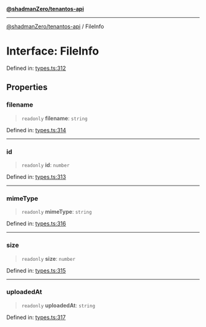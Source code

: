 [**@shadmanZero/tenantos-api**](../README.md)

***

[@shadmanZero/tenantos-api](../globals.md) / FileInfo

# Interface: FileInfo

Defined in: [types.ts:312](https://github.com/shadmanZero/tenantos-api/blob/1519ecac4035082956b06ca1cf266b8ad4cc7904/src/types.ts#L312)

## Properties

### filename

> `readonly` **filename**: `string`

Defined in: [types.ts:314](https://github.com/shadmanZero/tenantos-api/blob/1519ecac4035082956b06ca1cf266b8ad4cc7904/src/types.ts#L314)

***

### id

> `readonly` **id**: `number`

Defined in: [types.ts:313](https://github.com/shadmanZero/tenantos-api/blob/1519ecac4035082956b06ca1cf266b8ad4cc7904/src/types.ts#L313)

***

### mimeType

> `readonly` **mimeType**: `string`

Defined in: [types.ts:316](https://github.com/shadmanZero/tenantos-api/blob/1519ecac4035082956b06ca1cf266b8ad4cc7904/src/types.ts#L316)

***

### size

> `readonly` **size**: `number`

Defined in: [types.ts:315](https://github.com/shadmanZero/tenantos-api/blob/1519ecac4035082956b06ca1cf266b8ad4cc7904/src/types.ts#L315)

***

### uploadedAt

> `readonly` **uploadedAt**: `string`

Defined in: [types.ts:317](https://github.com/shadmanZero/tenantos-api/blob/1519ecac4035082956b06ca1cf266b8ad4cc7904/src/types.ts#L317)
